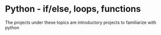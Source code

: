 <h1>Python - if/else, loops, functions</h1>
<p>The projects under these topics are introductory projects to familiarize with python</p>